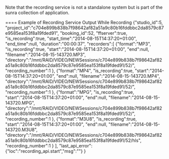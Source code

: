 
Note that the recording service is not a standalone system but is part of the
sunra collection of application.

==== Example of Recording Service Output While Recording
{"studio_id":5,
  "project_id":"c704e899b838b7f98642af82a51a9c80b16fddbbc2da8579c87e9585ea153f8a19fded91",
  "booking_id":52,
  "ffserver":true,
  "is_recording":true,
  "start_time":"2014-08-15T14:37:20+01:00",
  "end_time":null,
  "duration":"00:00:37",
  "recorders":[
    {"format":"MP3",
      "is_recording":true,
      "start":"2014-08-15T14:37:20+01:00",
      "end":null,
      "filename":"2014-08-15-143720.MP3",
      "directory":"/mnt/RAID/VIDEO/NEWSessions/c704e899b838b7f98642af82a51a9c80b16fddbbc2da8579c87e9585ea153f8a19fded91/52/",
      "recording_number":1
    },
    {"format":"MP4",
      "is_recording":true,
      "start":"2014-08-15T14:37:20+01:00",
      "end":null,
      "filename":"2014-08-15-143720.MP4",
      "directory":"/mnt/RAID/VIDEO/NEWSessions/c704e899b838b7f98642af82a51a9c80b16fddbbc2da8579c87e9585ea153f8a19fded91/52/",
      "recording_number":1
    },
    {"format":"MPG",
      "is_recording":true,
      "start":"2014-08-15T14:37:20+01:00",
      "end":null,
      "filename":"2014-08-15-143720.MPG",
      "directory":"/mnt/RAID/VIDEO/NEWSessions/c704e899b838b7f98642af82a51a9c80b16fddbbc2da8579c87e9585ea153f8a19fded91/52/",
      "recording_number":1
    },
    {"format":"M3U8",
      "is_recording":true,
      "start":"2014-08-15T14:37:20+01:00",
      "end":null,
      "filename":"2014-08-15-143720.M3U8",
      "directory":"/mnt/RAID/VIDEO/NEWSessions/c704e899b838b7f98642af82a51a9c80b16fddbbc2da8579c87e9585ea153f8a19fded91/52/hls",
      "recording_number":1
    }
  ],
  "last_api_error":{"loc":"recording_api.start","msg":""}
}
